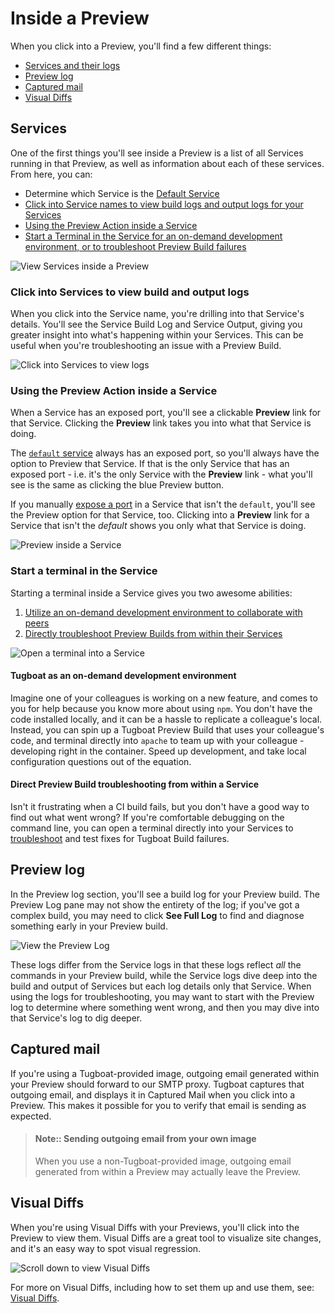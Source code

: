 # Inside a Preview

When you click into a Preview, you'll find a few different things:

- [Services and their logs](#services)
- [Preview log](#preview-log)
- [Captured mail](#captured-mail)
- [Visual Diffs](#visual-diffs)

## Services

One of the first things you'll see inside a Preview is a list of all Services
running in that Preview, as well as information about each of these services.
From here, you can:

- Determine which Service is the
  [Default Service](../../setting-up-services/how-to-set-up-services/index.md#define-a-default-service)
- [Click into Service names to view build logs and output logs for your Services](#click-into-services-to-view-build-and-output-logs)
- [Using the Preview Action inside a Service](#using-the-preview-action-inside-a-service)
- [Start a Terminal in the Service for an on-demand development environment, or to troubleshoot Preview Build failures](#start-a-terminal-in-the-service)

![View Services inside a Preview](../../_images/inside-a-preview-services.png)

### Click into Services to view build and output logs

When you click into the Service name, you're drilling into that Service's
details. You'll see the Service Build Log and Service Output, giving you greater
insight into what's happening within your Services. This can be useful when
you're troubleshooting an issue with a Preview Build.

![Click into Services to view logs](../../_images/inside-a-preview-service-build-and-output-logs.png)

### Using the Preview Action inside a Service

When a Service has an exposed port, you'll see a clickable **Preview** link for
that Service. Clicking the **Preview** link takes you into what that Service is
doing.

The
[`default` service](../../setting-up-services/how-to-set-up-services/index.md#define-a-default-service)
always has an exposed port, so you'll always have the option to Preview that
Service. If that is the only Service that has an exposed port - i.e. it's the
only Service with the **Preview** link - what you'll see is the same as clicking
the blue Preview button.

If you manually
[expose a port](../../setting-up-services/how-to-set-up-services/index.md#expose-a-service-http-port)
in a Service that isn't the `default`, you'll see the Preview option for that
Service, too. Clicking into a **Preview** link for a Service that isn't the
_default_ shows you only what that Service is doing.

![Preview inside a Service](../../_images/inside-a-preview-preview-action.png)

### Start a terminal in the Service

Starting a terminal inside a Service gives you two awesome abilities:

1. [Utilize an on-demand development environment to collaborate with peers](#tugboat-as-an-on-demand-development-environment)
2. [Directly troubleshoot Preview Builds from within their Services](#direct-preview-build-troubleshooting-from-within-a-service)

![Open a terminal into a Service](../../_images/inside-a-preview-open-terminal-into-service.png)

#### Tugboat as an on-demand development environment

Imagine one of your colleagues is working on a new feature, and comes to you for
help because you know more about using `npm`. You don't have the code installed
locally, and it can be a hassle to replicate a colleague's local. Instead, you
can spin up a Tugboat Preview Build that uses your colleague's code, and
terminal directly into `apache` to team up with your colleague - developing
right in the container. Speed up development, and take local configuration
questions out of the equation.

#### Direct Preview Build troubleshooting from within a Service

Isn't it frustrating when a CI build fails, but you don't have a good way to
find out what went wrong? If you're comfortable debugging on the command line,
you can open a terminal directly into your Services to
[troubleshoot](../../troubleshooting/index.md) and test fixes for Tugboat Build
failures.

## Preview log

In the Preview log section, you'll see a build log for your Preview build. The
Preview Log pane may not show the entirety of the log; if you've got a complex
build, you may need to click **See Full Log** to find and diagnose something
early in your Preview build.

![View the Preview Log](../../_images/inside-a-preview-log.png)

These logs differ from the Service logs in that these logs reflect _all_ the
commands in your Preview build, while the Service logs dive deep into the build
and output of Services but each log details only that Service. When using the
logs for troubleshooting, you may want to start with the Preview log to
determine where something went wrong, and then you may dive into that Service's
log to dig deeper.

## Captured mail

If you're using a Tugboat-provided image, outgoing email generated within your
Preview should forward to our SMTP proxy. Tugboat captures that outgoing email,
and displays it in Captured Mail when you click into a Preview. This makes it
possible for you to verify that email is sending as expected.

> #### Note:: Sending outgoing email from your own image
>
> When you use a non-Tugboat-provided image, outgoing email generated from
> within a Preview may actually leave the Preview.

## Visual Diffs

When you're using Visual Diffs with your Previews, you'll click into the Preview
to view them. Visual Diffs are a great tool to visualize site changes, and it's
an easy way to spot visual regression.

![Scroll down to view Visual Diffs](../../_images/visual-diffs-scroll-to-view-visual-diffs.png)

For more on Visual Diffs, including how to set them up and use them, see:
[Visual Diffs](../../visual-diffs/index.md).

